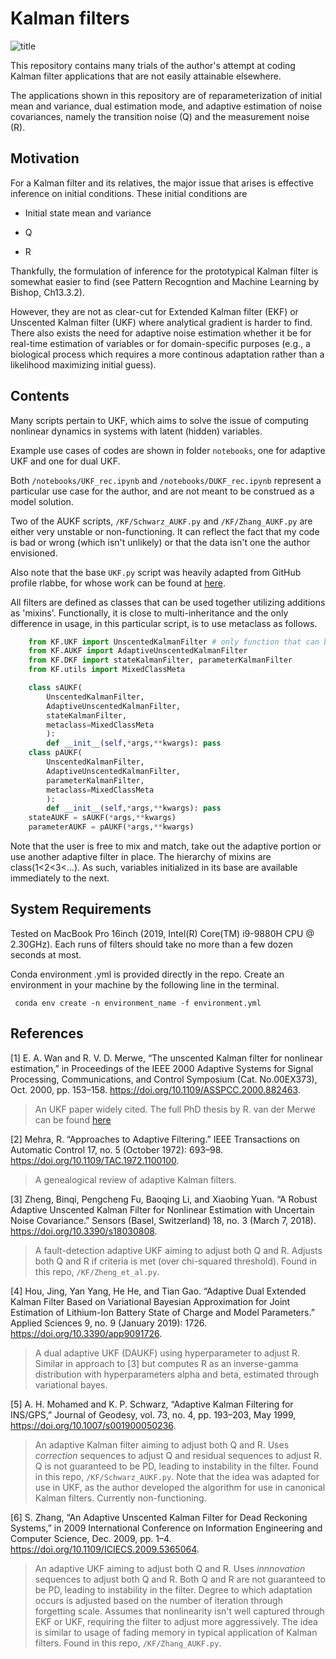 # Kalman filters

![title](https://user-images.githubusercontent.com/35414366/132179092-39c96572-5c0e-4b02-85a3-2fe71d394dd8.png)


This repository contains many trials of the author's attempt at coding Kalman filter applications that are not easily attainable elsewhere.

The applications shown in this repository are of reparameterization of initial mean and variance, dual estimation mode, and adaptive estimation of noise covariances, namely the transition noise (Q) and the measurement noise (R).

## Motivation

For a Kalman filter and its relatives, the major issue that arises is effective inference on initial conditions. These initial conditions are 

- Initial state mean and variance

- Q

- R

Thankfully, the formulation of inference for the prototypical Kalman filter is somewhat easier to find (see Pattern Recogntion and Machine Learning by Bishop, Ch13.3.2).

However, they are not as clear-cut for Extended Kalman filter (EKF) or Unscented Kalman filter (UKF) where analytical gradient is harder to find. There also exists the need for adaptive noise estimation whether it be for real-time estimation of variables or for domain-specific purposes (e.g., a biological process which requires a more continous adaptation rather than a likelihood maximizing initial guess).

## Contents

Many scripts pertain to UKF, which aims to solve the issue of computing nonlinear dynamics in systems with latent (hidden) variables.

Example use cases of codes are shown in folder <code>notebooks</code>, one for adaptive UKF and one for dual UKF.

Both <code>/notebooks/UKF_rec.ipynb</code> and <code>/notebooks/DUKF_rec.ipynb</code> represent a particular use case for the author, and are not meant to be construed as a model solution.

Two of the AUKF scripts, <code>/KF/Schwarz_AUKF.py</code> and <code>/KF/Zhang_AUKF.py</code> are either very unstable or non-functioning. It can reflect the fact that my code is bad or wrong (which isn't unlikely) or that the data isn't one the author envisioned.

Also note that the base <code>UKF.py</code> script was heavily adapted from GitHub profile rlabbe, for whose work can be found at [here](https://github.com/rlabbe/Kalman-and-Bayesian-Filters-in-Python "here").


All filters are defined as classes that can be used together utilizing additions as 'mixins'. Functionally, it is close to multi-inheritance and the only difference in usage, in this particular script, is to use metaclass as follows.

```python
	from KF.UKF import UnscentedKalmanFilter # only function that can be used as a standalone filter.
	from KF.AUKF import AdaptiveUnscentedKalmanFilter
	from KF.DKF import stateKalmanFilter, parameterKalmanFilter
	from KF.utils import MixedClassMeta

	class sAUKF(
		UnscentedKalmanFilter,
		AdaptiveUnscentedKalmanFilter,
		stateKalmanFilter,
		metaclass=MixedClassMeta
		):
		def __init__(self,*args,**kwargs): pass
	class pAUKF(
		UnscentedKalmanFilter,
		AdaptiveUnscentedKalmanFilter,
		parameterKalmanFilter,
		metaclass=MixedClassMeta
		):
		def __init__(self,*args,**kwargs): pass
	stateAUKF = sAUKF(*args,**kwargs)
	parameterAUKF = pAUKF(*args,**kwargs)
```

Note that the user is free to mix and match, take out the adaptive portion or use another adaptive filter in place. The hierarchy of mixins are class(1<2<3<...). As such, variables initialized in its base are available immediately to the next.


## System Requirements

Tested on MacBook Pro 16inch (2019, Intel(R) Core(TM) i9-9880H CPU @ 2.30GHz). Each runs of filters should take no more than a few dozen seconds at most.

Conda environment .yml is provided directly in the repo. Create an environment in your machine by the following line in the terminal.

<code> conda env create -n environment_name -f environment.yml </code>

## References

[1] E. A. Wan and R. V. D. Merwe, “The unscented Kalman filter for nonlinear estimation,” in Proceedings of the IEEE 2000 Adaptive Systems for Signal Processing, Communications, and Control Symposium (Cat. No.00EX373), Oct. 2000, pp. 153–158. https://doi.org/10.1109/ASSPCC.2000.882463.

> An UKF paper widely cited. The full PhD thesis by R. van der Merwe can be found [here](https://scholararchive.ohsu.edu/downloads/rf55z768s?locale=en "original")

[2] Mehra, R. “Approaches to Adaptive Filtering.” IEEE Transactions on Automatic Control 17, no. 5 (October 1972): 693–98. https://doi.org/10.1109/TAC.1972.1100100.

> A genealogical review of adaptive Kalman filters.

[3] Zheng, Binqi, Pengcheng Fu, Baoqing Li, and Xiaobing Yuan. “A Robust Adaptive Unscented Kalman Filter for Nonlinear Estimation with Uncertain Noise Covariance.” Sensors (Basel, Switzerland) 18, no. 3 (March 7, 2018). https://doi.org/10.3390/s18030808.

> A fault-detection adaptive UKF aiming to adjust both Q and R. Adjusts both Q and R if criteria is met (over chi-squared threshold). Found in this repo, <code>/KF/Zheng_et_al.py</code>.

[4] Hou, Jing, Yan Yang, He He, and Tian Gao. “Adaptive Dual Extended Kalman Filter Based on Variational Bayesian Approximation for Joint Estimation of Lithium-Ion Battery State of Charge and Model Parameters.” Applied Sciences 9, no. 9 (January 2019): 1726. https://doi.org/10.3390/app9091726.

> A dual adaptive UKF (DAUKF) using hyperparameter to adjust R. Similar in approach to [3] but computes R as an inverse-gamma distribution with hyperparameters alpha and beta, estimated through variational bayes.

[5] A. H. Mohamed and K. P. Schwarz, “Adaptive Kalman Filtering for INS/GPS,” Journal of Geodesy, vol. 73, no. 4, pp. 193–203, May 1999, https://doi.org/10.1007/s001900050236.

> An adaptive Kalman filter aiming to adjust both Q and R. Uses *correction* sequences to adjust Q and residual sequences to adjust R. Q is not guaranteed to be PD, leading to instability in the filter. Found in this repo, <code>/KF/Schwarz_AUKF.py</code>. Note that the idea was adapted for use in UKF, as the author developed the algorithm for use in canonical Kalman filters. Currently non-functioning.

[6] S. Zhang, “An Adaptive Unscented Kalman Filter for Dead Reckoning Systems,” in 2009 International Conference on Information Engineering and Computer Science, Dec. 2009, pp. 1–4. https://doi.org/10.1109/ICIECS.2009.5365064.

> An adaptive UKF aiming to adjust both Q and R. Uses *innnovation* sequences to adjust both Q and R. Both Q and R are not guaranteed to be PD, leading to instability in the filter. Degree to which adaptation occurs is adjusted based on the number of iteration through forgetting scale. Assumes that nonlinearity isn't well captured through EKF or UKF, requiring the filter to adjust more aggressively. The idea is similar to usage of fading memory in typical application of Kalman filters. Found in this repo, <code>/KF/Zhang_AUKF.py</code>.
